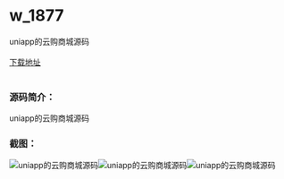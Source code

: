 # w_1877
uniapp的云购商城源码
<br/></br>
[下载地址](https://www.uuid2.com/1877.html "下载地址")
<br/></br>
<h3>源码简介：</h3>
<p>uniapp的云购商城源码<p>
<h3>截图：</h3>
<img src="https://www.uuid2.com/wp-content/uploads/img/20211202/1638430006453090.webp" alt="uniapp的云购商城源码"><img src="https://www.uuid2.com/wp-content/uploads/img/20211202/1638430005593341.webp" alt="uniapp的云购商城源码"><img src="https://www.uuid2.com/wp-content/uploads/img/20211202/1638430005264518.webp" alt="uniapp的云购商城源码">
